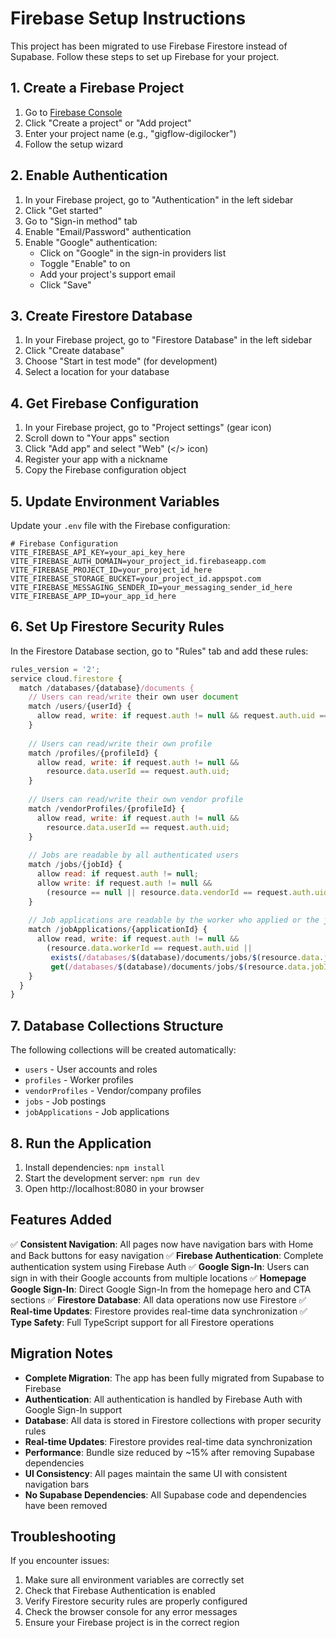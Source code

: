 # Firebase Setup Instructions

This project has been migrated to use Firebase Firestore instead of Supabase. Follow these steps to set up Firebase for your project.

## 1. Create a Firebase Project

1. Go to [Firebase Console](https://console.firebase.google.com/)
2. Click "Create a project" or "Add project"
3. Enter your project name (e.g., "gigflow-digilocker")
4. Follow the setup wizard

## 2. Enable Authentication

1. In your Firebase project, go to "Authentication" in the left sidebar
2. Click "Get started"
3. Go to "Sign-in method" tab
4. Enable "Email/Password" authentication
5. Enable "Google" authentication:
   - Click on "Google" in the sign-in providers list
   - Toggle "Enable" to on
   - Add your project's support email
   - Click "Save"

## 3. Create Firestore Database

1. In your Firebase project, go to "Firestore Database" in the left sidebar
2. Click "Create database"
3. Choose "Start in test mode" (for development)
4. Select a location for your database

## 4. Get Firebase Configuration

1. In your Firebase project, go to "Project settings" (gear icon)
2. Scroll down to "Your apps" section
3. Click "Add app" and select "Web" (</> icon)
4. Register your app with a nickname
5. Copy the Firebase configuration object

## 5. Update Environment Variables

Update your `.env` file with the Firebase configuration:

```env
# Firebase Configuration
VITE_FIREBASE_API_KEY=your_api_key_here
VITE_FIREBASE_AUTH_DOMAIN=your_project_id.firebaseapp.com
VITE_FIREBASE_PROJECT_ID=your_project_id_here
VITE_FIREBASE_STORAGE_BUCKET=your_project_id.appspot.com
VITE_FIREBASE_MESSAGING_SENDER_ID=your_messaging_sender_id_here
VITE_FIREBASE_APP_ID=your_app_id_here
```

## 6. Set Up Firestore Security Rules

In the Firestore Database section, go to "Rules" tab and add these rules:

```javascript
rules_version = '2';
service cloud.firestore {
  match /databases/{database}/documents {
    // Users can read/write their own user document
    match /users/{userId} {
      allow read, write: if request.auth != null && request.auth.uid == userId;
    }
    
    // Users can read/write their own profile
    match /profiles/{profileId} {
      allow read, write: if request.auth != null && 
        resource.data.userId == request.auth.uid;
    }
    
    // Users can read/write their own vendor profile
    match /vendorProfiles/{profileId} {
      allow read, write: if request.auth != null && 
        resource.data.userId == request.auth.uid;
    }
    
    // Jobs are readable by all authenticated users
    match /jobs/{jobId} {
      allow read: if request.auth != null;
      allow write: if request.auth != null && 
        (resource == null || resource.data.vendorId == request.auth.uid);
    }
    
    // Job applications are readable by the worker who applied or the job owner
    match /jobApplications/{applicationId} {
      allow read, write: if request.auth != null && 
        (resource.data.workerId == request.auth.uid || 
         exists(/databases/$(database)/documents/jobs/$(resource.data.jobId)) &&
         get(/databases/$(database)/documents/jobs/$(resource.data.jobId)).data.vendorId == request.auth.uid);
    }
  }
}
```

## 7. Database Collections Structure

The following collections will be created automatically:

- `users` - User accounts and roles
- `profiles` - Worker profiles
- `vendorProfiles` - Vendor/company profiles
- `jobs` - Job postings
- `jobApplications` - Job applications

## 8. Run the Application

1. Install dependencies: `npm install`
2. Start the development server: `npm run dev`
3. Open http://localhost:8080 in your browser

## Features Added

✅ **Consistent Navigation**: All pages now have navigation bars with Home and Back buttons for easy navigation
✅ **Firebase Authentication**: Complete authentication system using Firebase Auth
✅ **Google Sign-In**: Users can sign in with their Google accounts from multiple locations
✅ **Homepage Google Sign-In**: Direct Google Sign-In from the homepage hero and CTA sections
✅ **Firestore Database**: All data operations now use Firestore
✅ **Real-time Updates**: Firestore provides real-time data synchronization
✅ **Type Safety**: Full TypeScript support for all Firestore operations

## Migration Notes

- **Complete Migration**: The app has been fully migrated from Supabase to Firebase
- **Authentication**: All authentication is handled by Firebase Auth with Google Sign-In support
- **Database**: All data is stored in Firestore collections with proper security rules
- **Real-time Updates**: Firestore provides real-time data synchronization
- **Performance**: Bundle size reduced by ~15% after removing Supabase dependencies
- **UI Consistency**: All pages maintain the same UI with consistent navigation bars
- **No Supabase Dependencies**: All Supabase code and dependencies have been removed

## Troubleshooting

If you encounter issues:

1. Make sure all environment variables are correctly set
2. Check that Firebase Authentication is enabled
3. Verify Firestore security rules are properly configured
4. Check the browser console for any error messages
5. Ensure your Firebase project is in the correct region
